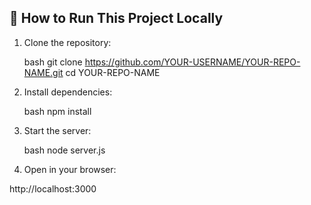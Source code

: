 ## 🔧 How to Run This Project Locally

1. Clone the repository:

     bash
    git clone https://github.com/YOUR-USERNAME/YOUR-REPO-NAME.git
    cd YOUR-REPO-NAME   

3. Install dependencies:

    bash
    npm install
    
4. Start the server:

    bash
    node server.js
 

5. Open in your browser:

  http://localhost:3000
